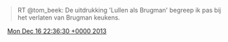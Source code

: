 > RT @tom\_beek: De uitdrukking 'Lullen als Brugman' begreep ik pas bij het verlaten van Brugman keukens\.

<img src="../../media/tweet.ico" width="12" /> [Mon Dec 16 22:36:30 +0000 2013](https://twitter.com/DromerDenker/status/412712869672017920)